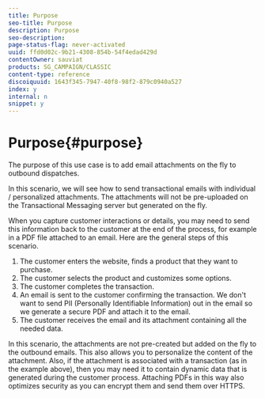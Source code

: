 ```yaml
---
title: Purpose
seo-title: Purpose
description: Purpose
seo-description: 
page-status-flag: never-activated
uuid: ffd0d02c-9b21-4308-854b-54f4edad429d
contentOwner: sauviat
products: SG_CAMPAIGN/CLASSIC
content-type: reference
discoiquuid: 1643f345-7947-40f8-98f2-879c0940a527
index: y
internal: n
snippet: y
---
```


# Purpose{#purpose}

The purpose of this use case is to add email attachments on the fly to outbound dispatches.

In this scenario, we will see how to send transactional emails with individual / personalized attachments. The attachments will not be pre-uploaded on the Transactional Messaging server but generated on the fly.

When you capture customer interactions or details, you may need to send this information back to the customer at the end of the process, for example in a PDF file attached to an email. Here are the general steps of this scenario.

1. The customer enters the website, finds a product that they want to purchase.
1. The customer selects the product and customizes some options.
1. The customer completes the transaction.
1. An email is sent to the customer confirming the transaction. We don't want to send PII (Personally Identifiable Information) out in the email so we generate a secure PDF and attach it to the email.
1. The customer receives the email and its attachment containing all the needed data.

In this scenario, the attachments are not pre-created but added on the fly to the outbound emails. This also allows you to personalize the content of the attachment. Also, if the attachment is associated with a transaction (as in the example above), then you may need it to contain dynamic data that is generated during the customer process. Attaching PDFs in this way also optimizes security as you can encrypt them and send them over HTTPS.
